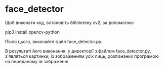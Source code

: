 # face_detector

Щоб виконати код, встановіть бібліотеку cv2, за допомогою:

pip3 install opencv-python

Після цього, виконайте файл face_detector.py.

В результаті його виконання, у директорії з файлом face_detector.py, з'являться картинки, із зображенням усіх лиць, розпізнаних програмою на переданому їй зображенні
